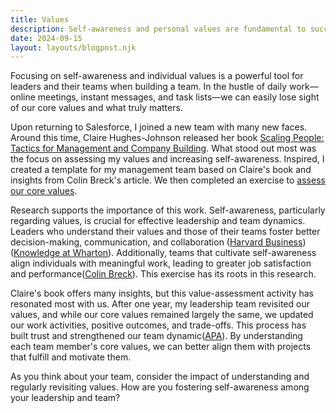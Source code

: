 ```yaml
---
title: Values
description: Self-awareness and personal values are fundamental to success
date: 2024-09-15
layout: layouts/blogpost.njk
---
```


Focusing on self-awareness and individual values is a powerful tool for leaders and their teams when building a team. In the hustle of daily work—online meetings, instant messages, and task lists—we can easily lose sight of our core values and what truly matters.

Upon returning to Salesforce, I joined a new team with many new faces. Around this time, Claire Hughes-Johnson released her book [Scaling People: Tactics for Management and Company Building](https://www.amazon.com/Scaling-People-Tactics-Management-Building/dp/1953953212). What stood out most was the focus on assessing my values and increasing self-awareness. Inspired, I created a template for my management team based on Claire's book and insights from Colin Breck's article. We then completed an exercise to [assess our core values](https://docs.google.com/document/d/1rmp7P-qzJ6gsXrYbxMJaHS8fRhdUmrabFsoUPmEPveQ/pub).

Research supports the importance of this work. Self-awareness, particularly regarding values, is crucial for effective leadership and team dynamics. Leaders who understand their values and those of their teams foster better decision-making, communication, and collaboration ([Harvard Business](https://www.harvardbusiness.org/the-ladder-of-inference-building-self-awareness-to-be-a-better-human-centered-leader/)) ([Knowledge at Wharton](https://knowledge.wharton.upenn.edu/podcast/knowledge-at-wharton-podcast/self-awareness-key-to-more-effective-team-discussions/)). Additionally, teams that cultivate self-awareness align individuals with meaningful work, leading to greater job satisfaction and performance([Colin Breck](https://blog.colinbreck.com/understanding-our-core-values-an-exercise-for-individuals-and-teams/)). This exercise has its roots in this research.

Claire's book offers many insights, but this value-assessment activity has resonated most with us. After one year, my leadership team revisited our values, and while our core values remained largely the same, we updated our work activities, positive outcomes, and trade-offs. This process has built trust and strengthened our team dynamic([APA](https://www.apa.org/monitor/2018/09/cover-teams)). By understanding each team member's core values, we can better align them with projects that fulfill and motivate them.

As you think about your team, consider the impact of understanding and regularly revisiting values. How are you fostering self-awareness among your leadership and team?